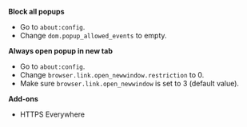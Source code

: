 **Block all popups**

- Go to `about:config`.
- Change `dom.popup_allowed_events` to empty.


**Always open popup in new tab**

- Go to `about:config`.
- Change `browser.link.open_newwindow.restriction` to 0.
- Make sure `browser.link.open_newwindow` is set to 3 (default value).


**Add-ons**

- HTTPS Everywhere

